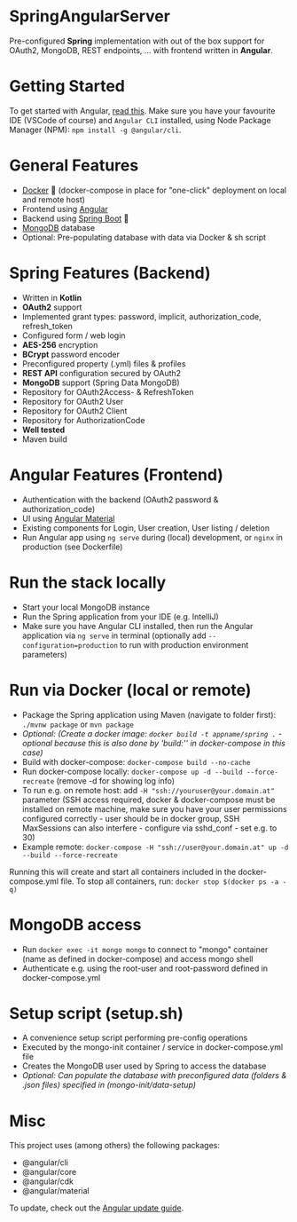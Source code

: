 # SpringAngularServer
Pre-configured **Spring** implementation with out of the box support for OAuth2, MongoDB, REST endpoints, ... with frontend written in **Angular**.

# Getting Started
To get started with Angular, [read this](https://angular.io/guide/setup-local). Make sure you have your favourite IDE (VSCode of course) and `Angular CLI` installed, using Node Package Manager (NPM): `npm install -g @angular/cli`.

# General Features
 - [Docker](https://www.docker.com/) 🐳 (docker-compose in place for "one-click" deployment on local and remote host)
 - Frontend using [Angular](https://angular.io/)
 - Backend using [Spring Boot](https://spring.io/) 🍃
 - [MongoDB](https://www.mongodb.com/) database
 - Optional: Pre-populating database with data via Docker & sh script

# Spring Features (Backend)
 - Written in **Kotlin**
 - **OAuth2** support
 - Implemented grant types: password, implicit, authorization_code, refresh_token
 - Configured form / web login
 - **AES-256** encryption
 - **BCrypt** password encoder
 - Preconfigured property (.yml) files & profiles
 - **REST API** configuration secured by OAuth2
 - **MongoDB** support (Spring Data MongoDB)
 - Repository for OAuth2Access- & RefreshToken
 - Repository for OAuth2 User
 - Repository for OAuth2 Client
 - Repository for AuthorizationCode
 - **Well tested**
 - Maven build

# Angular Features (Frontend)
 - Authentication with the backend (OAuth2 password & authorization_code)
 - UI using [Angular Material](https://material.angular.io/)
 - Existing components for Login, User creation, User listing / deletion
 - Run Angular app using `ng serve` during (local) development, or `nginx` in production (see Dockerfile)

# Run the stack locally
 - Start your local MongoDB instance
 - Run the Spring application from your IDE (e.g. IntelliJ)
 - Make sure you have Angular CLI installed, then run the Angular application via `ng serve` in terminal (optionally add `--configuration=production` to run with production environment parameters)

# Run via Docker (local or remote)
 - Package the Spring application using Maven (navigate to folder first): `./mvnw package` or `mvn package`
 - *Optional: (Create a docker image: `docker build -t appname/spring .` - optional because this is also done by 'build:'' in docker-compose in this case)*
 - Build with docker-compose: `docker-compose build --no-cache`
 - Run docker-compose locally: `docker-compose up -d --build --force-recreate` (remove -d for showing log info)
 - To run e.g. on remote host: add `-H "ssh://youruser@your.domain.at"` parameter (SSH access required, docker & docker-compose must be installed on remote machine, make sure you have your user permissions configured correctly - user should be in docker group, SSH MaxSessions can also interfere - configure via sshd_conf - set e.g. to 30)
 - Example remote: `docker-compose -H "ssh://user@your.domain.at" up -d --build --force-recreate`

 Running this will create and start all containers included in the docker-compose.yml file. To stop all containers, run: `docker stop $(docker ps -a -q)`

# MongoDB access
 - Run `docker exec -it mongo mongo` to connect to "mongo" container (name as defined in docker-compose) and access mongo shell
 - Authenticate e.g. using the root-user and root-password defined in docker-compose.yml

# Setup script (setup.sh)
 - A convenience setup script performing pre-config operations
 - Executed by the mongo-init container / service in docker-compose.yml file
 - Creates the MongoDB user used by Spring to access the database
 - *Optional: Can populate the database with preconfigured data (folders & .json files) specified in (mongo-init/data-setup)*

 # Misc
 This project uses (among others) the following packages:
  - @angular/cli
  - @angular/core
  - @angular/cdk
  - @angular/material

 To update, check out the [Angular update guide](https://update.angular.io/).
